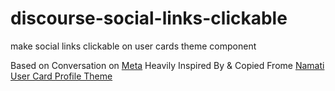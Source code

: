 # discourse-social-links-clickable
make social links clickable on user cards theme component

Based on Conversation on [Meta](https://meta.discourse.org/t/link-custom-user-field-to-external-website/41218)
Heavily Inspired By & Copied Frome [Namati User Card Profile Theme](https://github.com/LeoMcA/namati-user-card-profile-theme)
